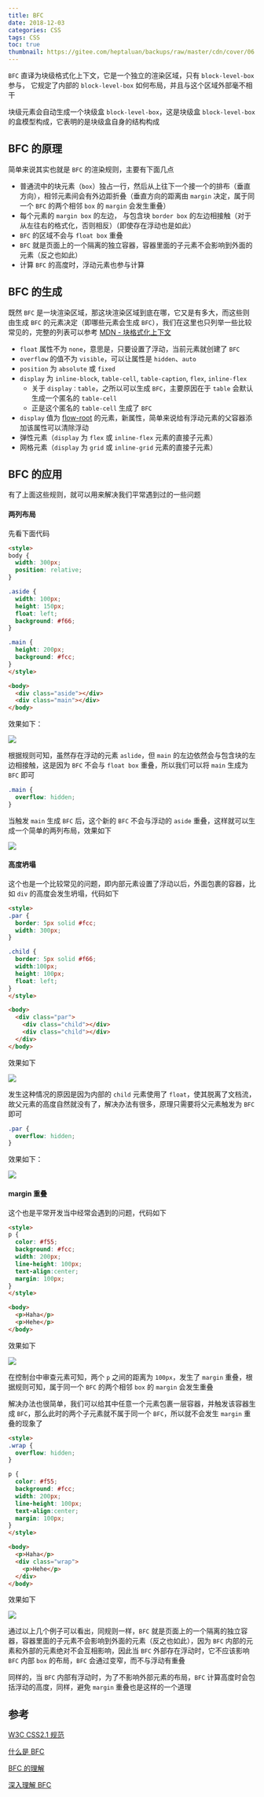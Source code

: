 ```yaml
---
title: BFC
date: 2018-12-03
categories: CSS
tags: CSS
toc: true
thumbnail: https://gitee.com/heptaluan/backups/raw/master/cdn/cover/06.jpg
---
```


`BFC` 直译为块级格式化上下文，它是一个独立的渲染区域，只有 `block-level-box` 参与， 它规定了内部的 `block-level-box` 如何布局，并且与这个区域外部毫不相干

块级元素会自动生成一个块级盒 `block-level-box`，这是块级盒 `block-level-box` 的盒模型构成，它表明的是块级盒自身的结构构成

<!--more-->

## BFC 的原理

简单来说其实也就是 `BFC` 的渲染规则，主要有下面几点

* 普通流中的块元素（`box`）独占一行，然后从上往下一个接一个的排布（垂直方向），相邻元素间会有外边距折叠（垂直方向的距离由 `margin` 决定，属于同一个 `BFC` 的两个相邻 `box` 的 `margin` 会发生重叠）
* 每个元素的 `margin box` 的左边， 与包含块 `border box` 的左边相接触（对于从左往右的格式化，否则相反）（即使存在浮动也是如此）
* `BFC` 的区域不会与 `float box` 重叠
* `BFC` 就是页面上的一个隔离的独立容器，容器里面的子元素不会影响到外面的元素（反之也如此）
* 计算 `BFC` 的高度时，浮动元素也参与计算



## BFC 的生成

既然 `BFC` 是一块渲染区域，那这块渲染区域到底在哪，它又是有多大，而这些则由生成 `BFC` 的元素决定（即哪些元素会生成 `BFC`），我们在这里也只列举一些比较常见的，完整的列表可以参考 [MDN - 块格式化上下文](https://developer.mozilla.org/zh-CN/docs/Web/Guide/CSS/Block_formatting_context)

* `float` 属性不为 `none`，意思是，只要设置了浮动，当前元素就创建了 `BFC`
* `overflow` 的值不为 `visible`，可以让属性是 `hidden`、`auto`
* `position` 为 `absolute` 或 `fixed`
* `display` 为 `inline-block`, `table-cell`, `table-caption`, `flex`, `inline-flex`
  * 关于 `display：table`，之所以可以生成 `BFC`，主要原因在于 `table` 会默认生成一个匿名的 `table-cell`
  * 正是这个匿名的 `table-cell` 生成了 `BFC`
* `display` 值为 [flow-root](https://drafts.csswg.org/css-display/#valdef-display-flow-root) 的元素，新属性，简单来说给有浮动元素的父容器添加该属性可以清除浮动
* 弹性元素（`display` 为 `flex` 或 `inline-flex` 元素的直接子元素）
* 网格元素（`display` 为 `grid` 或 `inline-grid` 元素的直接子元素）



## BFC 的应用

有了上面这些规则，就可以用来解决我们平常遇到过的一些问题


#### 两列布局

先看下面代码

```html
<style>
body {
  width: 300px;
  position: relative;
}

.aside {
  width: 100px;
  height: 150px;
  float: left;
  background: #f66;
}

.main {
  height: 200px;
  background: #fcc;
}
</style>

<body>
  <div class="aside"></div>
  <div class="main"></div>
</body>
```

效果如下：

![](https://gitee.com/heptaluan/backups/raw/master/cdn/css/08.png)

根据规则可知，虽然存在浮动的元素 `aslide`，但 `main` 的左边依然会与包含块的左边相接触，这是因为 `BFC` 不会与 `float box` 重叠，所以我们可以将 `main` 生成为 `BFC` 即可

```css
.main {
  overflow: hidden;
}
```

当触发 `main` 生成 `BFC` 后，这个新的 `BFC` 不会与浮动的 `aside` 重叠，这样就可以生成一个简单的两列布局，效果如下

![](https://gitee.com/heptaluan/backups/raw/master/cdn/css/09.png)


#### 高度坍塌

这个也是一个比较常见的问题，即内部元素设置了浮动以后，外面包裹的容器，比如 `div` 的高度会发生坍塌，代码如下

```html
<style>
.par {
  border: 5px solid #fcc;
  width: 300px;
}

.child {
  border: 5px solid #f66;
  width:100px;
  height: 100px;
  float: left;
}
</style>

<body>
  <div class="par">
    <div class="child"></div>
    <div class="child"></div>
  </div>
</body>
```

效果如下

![](https://gitee.com/heptaluan/backups/raw/master/cdn/css/10.png)

发生这种情况的原因是因为内部的 `child` 元素使用了 `float`，使其脱离了文档流，故父元素的高度自然就没有了，解决办法有很多，原理只需要将父元素触发为 `BFC` 即可

```css
.par {
  overflow: hidden;
}
```

效果如下：

![](https://gitee.com/heptaluan/backups/raw/master/cdn/css/11.png)


#### margin 重叠

这个也是平常开发当中经常会遇到的问题，代码如下

```html
<style>
p {
  color: #f55;
  background: #fcc;
  width: 200px;
  line-height: 100px;
  text-align:center;
  margin: 100px;
}
</style>

<body>
  <p>Haha</p>
  <p>Hehe</p>
</body>
```

效果如下

![](https://gitee.com/heptaluan/backups/raw/master/cdn/css/12.png)

在控制台中审查元素可知，两个 `p` 之间的距离为 `100px`，发生了 `margin` 重叠，根据规则可知，属于同一个 `BFC` 的两个相邻 `box` 的 `margin` 会发生重叠

解决办法也很简单，我们可以给其中任意一个元素包裹一层容器，并触发该容器生成 `BFC`，那么此时的两个子元素就不属于同一个 `BFC`，所以就不会发生 `margin` 重叠的现象了

```html
<style>
.wrap {
  overflow: hidden;
}

p {
  color: #f55;
  background: #fcc;
  width: 200px;
  line-height: 100px;
  text-align:center;
  margin: 100px;
}
</style>

<body>
  <p>Haha</p>
  <div class="wrap">
    <p>Hehe</p>
  </div>
</body>
```

效果如下

![](https://gitee.com/heptaluan/backups/raw/master/cdn/css/13.png)

通过以上几个例子可以看出，同规则一样，`BFC` 就是页面上的一个隔离的独立容器，容器里面的子元素不会影响到外面的元素（反之也如此），因为 `BFC` 内部的元素和外部的元素绝对不会互相影响，因此当 `BFC` 外部存在浮动时，它不应该影响 `BFC` 内部 `box` 的布局，`BFC` 会通过变窄，而不与浮动有重叠

同样的，当 `BFC` 内部有浮动时，为了不影响外部元素的布局，`BFC` 计算高度时会包括浮动的高度，同样，避免 `margin` 重叠也是这样的一个道理




## 参考

[W3C CSS2.1 规范](https://www.w3.org/TR/CSS2/)

[什么是 BFC](http://web.jobbole.com/84808/)

[BFC 的理解](http://www.jianshu.com/p/76484dff1cb5)

[深入理解 BFC](http://www.cnblogs.com/xiaohuochai/p/5248536.html)

   

